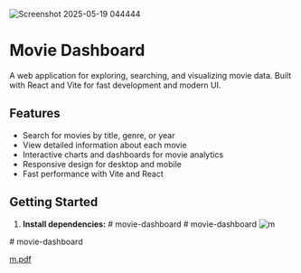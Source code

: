 ![Screenshot 2025-05-19 044444](https://github.com/user-attachments/assets/cea42aed-a3cd-463d-9371-0642ef693419)
# Movie Dashboard

A web application for exploring, searching, and visualizing movie data. Built with React and Vite for fast development and modern UI.

## Features

- Search for movies by title, genre, or year
- View detailed information about each movie
- Interactive charts and dashboards for movie analytics
- Responsive design for desktop and mobile
- Fast performance with Vite and React

## Getting Started

1. **Install dependencies:**
#   m o v i e - d a s h b o a r d 
 #   m o v i e - d a s h b o a r d 
 ![m](https://github.com/user-attachments/assets/8e50ea96-c129-4a0b-a22e-122fb8512462)

 #   m o v i e - d a s h b o a r d

 [m.pdf](https://github.com/user-attachments/files/20275515/m.pdf)

